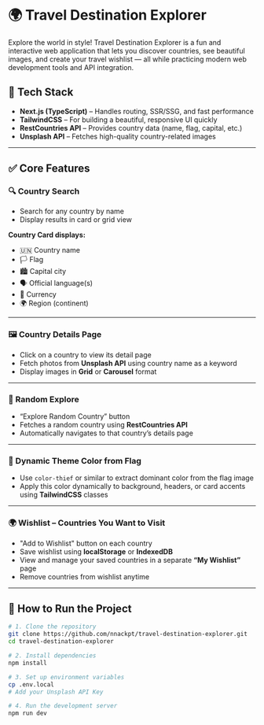 # 🌍 Travel Destination Explorer

Explore the world in style! Travel Destination Explorer is a fun and interactive web application that lets you discover countries, see beautiful images, and create your travel wishlist — all while practicing modern web development tools and API integration.

## 🔧 Tech Stack

- **Next.js (TypeScript)** – Handles routing, SSR/SSG, and fast performance
- **TailwindCSS** – For building a beautiful, responsive UI quickly
- **RestCountries API** – Provides country data (name, flag, capital, etc.)
- **Unsplash API** – Fetches high-quality country-related images

---

## ✅ Core Features

### 🔍 Country Search

- Search for any country by name
- Display results in card or grid view

**Country Card displays:**

- 🇺🇳 Country name
- 🏳️ Flag
- 🏙 Capital city
- 🗣 Official language(s)
- 💱 Currency
- 🌍 Region (continent)

---

### 🖼️ Country Details Page

- Click on a country to view its detail page
- Fetch photos from **Unsplash API** using country name as a keyword
- Display images in **Grid** or **Carousel** format

---

### 🎲 Random Explore

- “Explore Random Country” button
- Fetches a random country using **RestCountries API**
- Automatically navigates to that country’s details page

---

### 🎨 Dynamic Theme Color from Flag

- Use `color-thief` or similar to extract dominant color from the flag image
- Apply this color dynamically to background, headers, or card accents using **TailwindCSS** classes

---

### 🌍 Wishlist – Countries You Want to Visit

- "Add to Wishlist" button on each country
- Save wishlist using **localStorage** or **IndexedDB**
- View and manage your saved countries in a separate **“My Wishlist”** page
- Remove countries from wishlist anytime

---

## 🚀 How to Run the Project

```bash
# 1. Clone the repository
git clone https://github.com/nnackpt/travel-destination-explorer.git
cd travel-destination-explorer

# 2. Install dependencies
npm install

# 3. Set up environment variables
cp .env.local
# Add your Unsplash API Key

# 4. Run the development server
npm run dev
```
